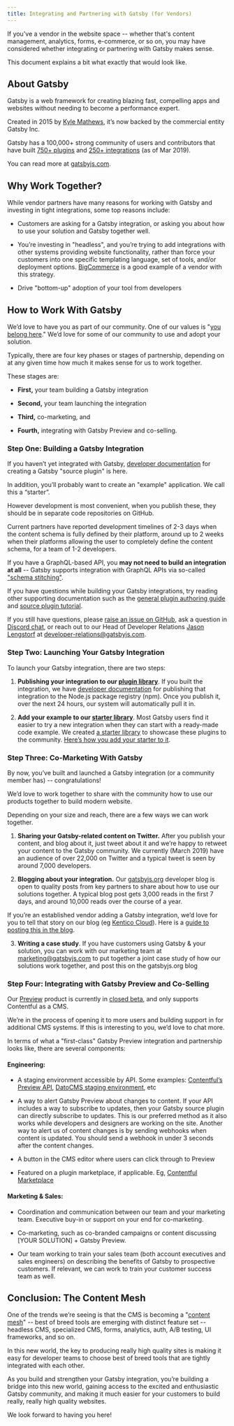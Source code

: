 ```yaml
---
title: Integrating and Partnering with Gatsby (for Vendors)
---
```


If you've a vendor in the website space -- whether that's content management, analytics, forms, e-commerce, or so on, you may have considered whether integrating or partnering with Gatsby makes sense.

This document explains a bit what exactly that would look like.

## About Gatsby

Gatsby is a web framework for creating blazing fast, compelling apps and websites without needing to become a performance expert.

Created in 2015 by [Kyle Mathews](/contributors/kyle-mathews/), it’s now backed by the commercial entity Gatsby Inc.

Gatsby has a 100,000+ strong community of users and contributors that have built [750+ plugins](/plugins/) and [250+ integrations](/plugins/?=gatsby-source) (as of Mar 2019).

You can read more at [gatsbyjs.com](https://www.gatsbyjs.com/).

## Why Work Together?

While vendor partners have many reasons for working with Gatsby and investing in tight integrations, some top reasons include:

- Customers are asking for a Gatsby integration, or asking you about how to use your solution and Gatsby together well.

- You’re investing in "headless", and you’re trying to add integrations with other systems providing website functionality, rather than force your customers into one specific templating language, set of tools, and/or deployment options. [BigCommerce](https://www.bigcommerce.com/blog/flexible-headless-commerce-solutions/#overview-of-bigcommerce-for-react-gatsby) is a good example of a vendor with this strategy.

- Drive "bottom-up" adoption of your tool from developers

## How to Work With Gatsby

We’d love to have you as part of our community. One of our values is "[you belong here](/blog/2018-09-07-gatsby-values/#you-belong-here)." We’d love for some of our community to use and adopt your solution.

Typically, there are four key phases or stages of partnership, depending on at any given time how much it makes sense for us to work together.

These stages are:

- **First,** your team building a Gatsby integration

- **Second,** your team launching the integration

- **Third,** co-marketing, and

- **Fourth,** integrating with Gatsby Preview and co-selling.

### Step One: Building a Gatsby Integration

If you haven’t yet integrated with Gatsby, [developer documentation](/docs/creating-a-source-plugin/) for creating a Gatsby "source plugin" is here.

In addition, you’ll probably want to create an "example" application. We call this a “starter”.

However development is most convenient, when you publish these, they should be in separate code repositories on GitHub.

Current partners have reported development timelines of 2-3 days when the content schema is fully defined by their platform, around up to 2 weeks when their platforms allowing the user to completely define the content schema, for a team of 1-2 developers.

If you have a GraphQL-based API, you **may not need to build an integration at all** -- Gatsby supports integration with GraphQL APIs via so-called ["schema stitching"](/blog/2018-09-25-announcing-graphql-stitching-support/).

If you have questions while building your Gatsby integrations, try reading other supporting documentation such as the [general plugin authoring guide](/docs/creating-plugins/) and [source plugin tutorial](/docs/pixabay-source-plugin-tutorial/).

If you still have questions, please [raise an issue on GitHub](https://github.com/gatsbyjs/gatsby/issues), ask a question in [Discord chat](https://discord.gg/0ZcbPKXt5bVoxkfV), or reach out to our Head of Developer Relations [Jason Lengstorf](/contributors/jason-lengstorf/) at developer-relations@gatsbyjs.com.

### Step Two: Launching Your Gatsby Integration

To launch your Gatsby integration, there are two steps:

1. **Publishing your integration to our [plugin library](/plugins/)**. If you built the integration, we have [developer documentation](/docs/plugin-authoring/#publishing-a-plugin-to-the-library) for publishing that integration to the Node.js package registry (npm). Once you publish it, over the next 24 hours, our system will automatically pull it in.

2. **Add your example to our [starter library](/starters/)**. Most Gatsby users find it easier to try a new integration when they can start with a ready-made code example. We created [a starter library](https://gatsbyjs.org/starters/) to showcase these plugins to the community. [Here’s how you add your starter to it](/contributing/submit-to-starter-library/).

### Step Three: Co-Marketing With Gatsby

By now, you’ve built and launched a Gatsby integration (or a community member has) -- congratulations!

We’d love to work together to share with the community how to use our products together to build modern website.

Depending on your size and reach, there are a few ways we can work together.

1. **Sharing your Gatsby-related content on Twitter.** After you publish your content, and blog about it, just tweet about it and we’re happy to retweet your content to the Gatsby community. We currently (March 2019) have an audience of over 22,000 on Twitter and a typical tweet is seen by around 7,000 developers.

2. **Blogging about your integration.** Our [gatsbyjs.org](/blog/) developer blog is open to quality posts from key partners to share about how to use our solutions together. A typical blog post gets 3,000 reads in the first 7 days, and around 10,000 reads over the course of a year.

If you’re an established vendor adding a Gatsby integration, we’d love for you to tell that story on our blog (eg [Kentico Cloud](/blog/2018-12-19-kentico-cloud-and-gatsby-take-you-beyond-static-websites/)). Here is a [guide to posting this in the blog](/docs/how-to-contribute/#contributing-to-the-blog).

3. **Writing a case study**. If you have customers using Gatsby & your solution, you can work with our marketing team at marketing@gatsbyjs.com to put together a joint case study of how our solutions work together, and post this on the gatsbyjs.org blog

### Step Four: Integrating with Gatsby Preview and Co-Selling

Our [Preview](https://www.gatsbyjs.com/preview/) product is currently in [closed beta](/blog/2019-03-22-introducing-gatsby-preview-beta/), and only supports Contentful as a CMS.

We’re in the process of opening it to more users and building support in for additional CMS systems. If this is interesting to you, we’d love to chat more.

In terms of what a "first-class" Gatsby Preview integration and partnership looks like, there are several components:

#### Engineering:

- A staging environment accessible by API. Some examples: [Contentful’s Preview API](https://www.contentful.com/developers/docs/references/content-preview-api/), [DatoCMS staging environment](https://www.datocms.com/changelog/multiple-deployment-environments), etc

- A way to alert Gatsby Preview about changes to content. If your API includes a way to subscribe to updates, then your Gatsby source plugin can directly subscribe to updates. This is our preferred method as it also works while developers and designers are working on the site. Another way to alert us of content changes is by sending webhooks when content is updated. You should send a webhook in under 3 seconds after the content changes.

- A button in the CMS editor where users can click through to Preview

- Featured on a plugin marketplace, if applicable. Eg, [Contentful Marketplace](https://www.contentful.com/developers/marketplace/gatsby-preview-sidebar/)

#### Marketing & Sales:

- Coordination and communication between our team and your marketing team. Executive buy-in or support on your end for co-marketing.

- Co-marketing, such as co-branded campaigns or content discussing [YOUR SOLUTION] + Gatsby Preview.

- Our team working to train your sales team (both account executives and sales engineers) on describing the benefits of Gatsby to prospective customers. If relevant, we can work to train your customer success team as well.

## Conclusion: The Content Mesh

One of the trends we’re seeing is that the CMS is becoming a "[content mesh](/blog/2018-10-04-journey-to-the-content-mesh/)" -- best of breed tools are emerging with distinct feature set -- headless CMS, specialized CMS, forms, analytics, auth, A/B testing, UI frameworks, and so on.

In this new world, the key to producing really high quality sites is making it easy for developer teams to choose best of breed tools that are tightly integrated with each other.

As you build and strengthen your Gatsby integration, you’re building a bridge into this new world, gaining access to the excited and enthusiastic Gatsby community, and making it much easier for your customers to build really, really high quality websites.

We look forward to having you here!

